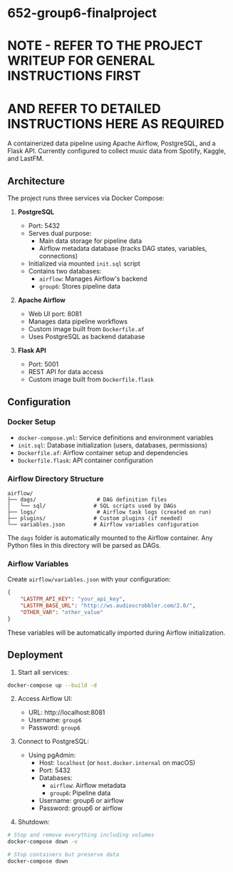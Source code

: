 # 652-group6-finalproject
# NOTE - REFER TO THE PROJECT WRITEUP FOR GENERAL INSTRUCTIONS FIRST
# AND REFER TO DETAILED INSTRUCTIONS HERE AS REQUIRED

A containerized data pipeline using Apache Airflow, PostgreSQL, and a Flask API. Currently configured to collect music data from Spotify, Kaggle, and LastFM.

## Architecture

The project runs three services via Docker Compose:

1. **PostgreSQL**
   - Port: 5432
   - Serves dual purpose:
     - Main data storage for pipeline data
     - Airflow metadata database (tracks DAG states, variables, connections)
   - Initialized via mounted `init.sql` script
   - Contains two databases:
     - `airflow`: Manages Airflow's backend
     - `group6`: Stores pipeline data

2. **Apache Airflow**
   - Web UI port: 8081
   - Manages data pipeline workflows
   - Custom image built from `Dockerfile.af`
   - Uses PostgreSQL as backend database

3. **Flask API**
   - Port: 5001
   - REST API for data access
   - Custom image built from `Dockerfile.flask`

## Configuration

### Docker Setup
- `docker-compose.yml`: Service definitions and environment variables
- `init.sql`: Database initialization (users, databases, permissions)
- `Dockerfile.af`: Airflow container setup and dependencies
- `Dockerfile.flask`: API container configuration

### Airflow Directory Structure
```
airflow/
├── dags/                   # DAG definition files
│   └── sql/               # SQL scripts used by DAGs
├── logs/                   # Airflow task logs (created on run)
├── plugins/               # Custom plugins (if needed)
└── variables.json         # Airflow variables configuration
```

The `dags` folder is automatically mounted to the Airflow container. Any Python files in this directory will be parsed as DAGs.

### Airflow Variables
Create `airflow/variables.json` with your configuration:
```json
{
    "LASTFM_API_KEY": "your_api_key",
    "LASTFM_BASE_URL": "http://ws.audioscrobbler.com/2.0/",
    "OTHER_VAR": "other_value"
}
```
These variables will be automatically imported during Airflow initialization.

## Deployment

1. Start all services:
```bash
docker-compose up --build -d
```

2. Access Airflow UI:
   - URL: http://localhost:8081
   - Username: `group6`
   - Password: `group6`

3. Connect to PostgreSQL:
   - Using pgAdmin:
     - Host: `localhost` (or `host.docker.internal` on macOS)
     - Port: 5432
     - Databases: 
       - `airflow`: Airflow metadata
       - `group6`: Pipeline data
     - Username: group6 or airflow
     - Password: group6 or airflow

4. Shutdown:
```bash
# Stop and remove everything including volumes
docker-compose down -v

# Stop containers but preserve data
docker-compose down
```

